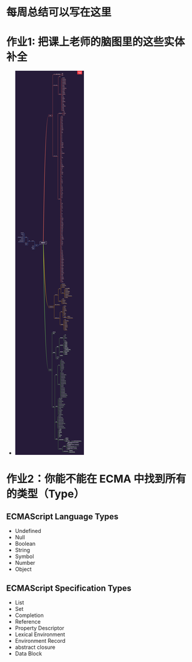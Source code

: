# 每周总结可以写在这里

# 作业1: 把课上老师的脑图里的这些实体补全

- ![image](https://github.com/vurtnr/Frontend-01-Template/blob/master/week01/mind.png)

# 作业2：你能不能在 ECMA 中找到所有的类型（Type）

## ECMAScript Language Types
- Undefined
- Null
- Boolean
- String
- Symbol
- Number
- Object
## ECMAScript Specification Types
- List
- Set
- Completion
- Reference
- Property Descriptor
- Lexical Environment 
- Environment Record
- abstract closure
- Data Block